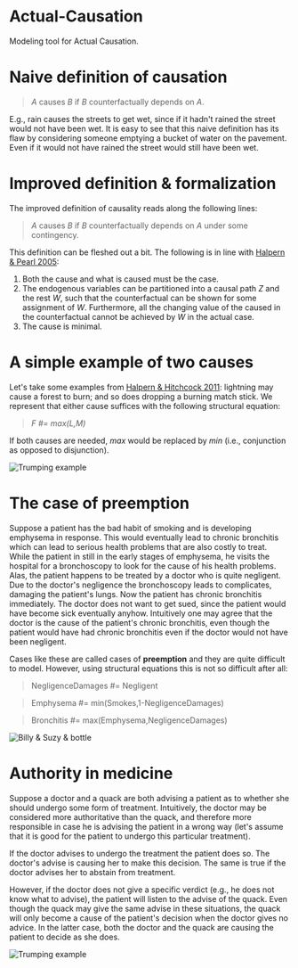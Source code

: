  Actual-Causation
================

Modeling tool for Actual Causation.

# Naive definition of causation

> *A* causes *B* if *B* counterfactually depends on *A*.

E.g., rain causes the streets to get wet, since if it hadn't rained the street would not have been wet.
It is easy to see that this naive definition has its flaw by considering someone emptying a bucket of water on the pavement.
Even if it would not have rained the street would still have been wet.

# Improved definition & formalization

The improved definition of causality reads along the following lines:
> *A* causes *B* if *B* counterfactually depends on *A* under some contingency.

This definition can be fleshed out a bit. The following is in line with [Halpern & Pearl 2005](http://bjps.oxfordjournals.org/content/56/4/843.short):

  1. Both the cause and what is caused must be the case.
  2. The endogenous variables can be partitioned into a causal path *Z* and the rest *W*, such that the counterfactual can be shown for some assignment of *W*. Furthermore, all the changing value of the caused in the counterfactual cannot be achieved by *W* in the actual case.
  3. The cause is minimal.

# A simple example of two causes

Let's take some examples from [Halpern & Hitchcock 2011](http://arxiv.org/abs/1106.2652): lightning may cause a forest to burn; and so does dropping a burning match stick. We represent that either cause suffices with the following structural equation:

> *F #= max(L,M)*

If both causes are needed, *max* would be replaced by *min* (i.e., conjunction as opposed to disjunction).

![](https://rawgit.com/wouterbeek/Actual-Causation/master/img/forest_fire.svg "Trumping example")

# The case of preemption

Suppose a patient has the bad habit of smoking and is developing emphysema in response.
This would eventually lead to chronic bronchitis which can lead to serious health problems that are also costly to treat.
While the patient in still in the early stages of emphysema, he visits the hospital for a bronchoscopy to look for the cause of his health problems.
Alas, the patient happens to be treated by a doctor who is quite negligent. Due to the doctor's negligence the bronchoscopy leads to complicates, damaging the patient's lungs.
Now the patient has chronic bronchitis immediately.
The doctor does not want to get sued, since the patient would have become sick eventually anyhow.
Intuitively one may agree that the doctor is the cause of the patient's chronic bronchitis, even though the patient would have had chronic bronchitis even if the doctor would not have been negligent.

Cases like these are called cases of **preemption** and they are quite difficult to model. However, using structural equations this is not so difficult after all:

> NegligenceDamages #= Negligent

> Emphysema #= min(Smokes,1-NegligenceDamages)

> Bronchitis #= max(Emphysema,NegligenceDamages)

![](https://rawgit.com/wouterbeek/Actual-Causation/master/img/billy_suzy_bottle.svg "Billy & Suzy & bottle")

# Authority in medicine

Suppose a doctor and a quack are both advising a patient as to whether she should undergo some form of treatment.
Intuitively, the doctor may be considered more authoritative than the quack, and therefore more responsible in case he is advising the patient in a wrong way (let's assume that it is good for the patient to undergo this particular treatment).

If the doctor advises to undergo the treatment the patient does so. The doctor's advise is causing her to make this decision. The same is true if the doctor advises her to abstain from treatment.

However, if the doctor does not give a specific verdict (e.g., he does not know what to advise), the patient will listen to the advise of the quack. Even though the quack may give the same advise in these situations, the quack will only become a cause of the patient's decision when the doctor gives no advice. In the latter case, both the doctor and the quack are causing the patient to decide as she does.

![](https://cdn.rawgit.com/wouterbeek/Actual-Causation/master/img/trumping.svg "Trumping example")
